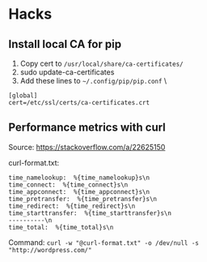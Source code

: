 # Hacks

## Install local CA for pip
1. Copy cert to `/usr/local/share/ca-certificates/`
2. sudo update-ca-certificates
3. Add these lines to `~/.config/pip/pip.conf` \
```
[global]
cert=/etc/ssl/certs/ca-certificates.crt
```

## Performance metrics with curl

Source: https://stackoverflow.com/a/22625150

curl-format.txt:
```
time_namelookup:  %{time_namelookup}s\n
time_connect:  %{time_connect}s\n
time_appconnect:  %{time_appconnect}s\n
time_pretransfer:  %{time_pretransfer}s\n
time_redirect:  %{time_redirect}s\n
time_starttransfer:  %{time_starttransfer}s\n
----------\n
time_total:  %{time_total}s\n
```

Command: `curl -w "@curl-format.txt" -o /dev/null -s "http://wordpress.com/"`
